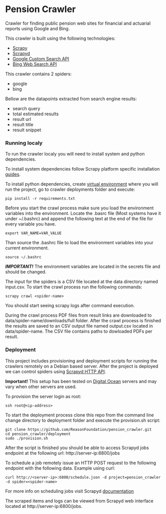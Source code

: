 # Pension Crawler

Crawler for finding public pension web sites for financial and actuarial reports using Google and Bing.

This crawler is built using the following technologies:

- [Scrapy](https://doc.scrapy.org/en/latest/)
- [Scrapyd](https://scrapyd.readthedocs.io/en/stable/)
- [Google Custom Search API](https://developers.google.com/custom-search/)
- [Bing Web Search API](https://azure.microsoft.com/en-us/services/cognitive-services/bing-web-search-api/)

This crawler contains 2 spiders:

- google
- bing

Bellow are the datapoints extracted from search engine results:

- search query
- total estimated results
- result url
- result title
- result snippet

### Running localy

To run the crawler localy you will need to install system and python dependencies.

To install system dependencies follow Scrapy platform specific installation [guides](https://doc.scrapy.org/en/latest/intro/install.html#intro-install-platform-notes).

To install python dependencies, create [virtual environment](https://docs.python.org/3/tutorial/venv.html) where you will run the project, go to crawler deployments folder and execute:

```
pip install -r requirements.txt
```

Before you start the crawl process make sure you load the environment variables into the environment. Locate the .basrc file (Most systems have it under ~/.bashrc) and append the following text at the end of the file for every variable you have.

```
export VAR_NAME=VAR_VALUE
```

Than source the .bashrc file to load the environment variables into your current environment.

```
source ~/.bashrc
```

***IMPORTANT!*** The environment variables are located in the secrets file and should be changed.

The input for the spiders is a CSV file located at the data directory named input.csv. To start the crawl process run the following commands:

```
scrapy crawl <spider-name>
```

You should start seeing scrapy logs after command execution.

During the crawl process PDF files from result links are downloaded to data/spider-name/downloads/full folder. After the crawl process is finished the results are saved to an CSV output file named output.csv located in data/spider-name. The CSV file contains paths to dowloaded PDFs per result.

### Deployment

This project includes provisioning and deployment scripts for running the crawlers remotely on a Debian based server. After the project is deployed we can control spiders using [Scrapyd HTTP API](https://scrapyd.readthedocs.io/en/stable/api.html).

**Important!** This setup has been tested on [Digital Ocean](https://www.digitalocean.com/) servers and may vary when other servers are used.

To provision the server login as root:

```
ssh root@<ip-address>
```

To start the deployment process clone this repo from the command line change directory to deployment folder and execute the provision.sh script:

```
git clone https://github.com/ReasonFoundation/pension_crawler.git
cd pension_crawler/deployment
sudo ./provision.sh
```

After the script is finished you should be able to access Scrapyd jobs endpoint at the following url:
http://server-ip:6800/jobs

To schedule a job remotely issue an HTTP POST request to the following endpoint with the following data. Example using curl:

```
curl http://<server-ip>:6800/schedule.json -d project=pension_crawler -d spider=<spider-name>
```

For more info on scheduling jobs visit Scrapyd [documentation](https://scrapyd.readthedocs.io/en/stable/api.html#schedule-json)

The scraped items and logs can be viewed from Scrapyd web interface located at http://server-ip:6800/jobs.
